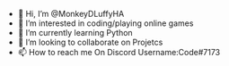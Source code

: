 - 👋 Hi, I’m @MonkeyDLuffyHA
- 👀 I’m interested in coding/playing online games 
- 🌱 I’m currently learning Python
- 💞️ I’m looking to collaborate on Projetcs 
- 📫 How to reach me On Discord Username:Code#7173



<!---
MonkeyDLuffyHA/MonkeyDLuffyHA is a ✨ special ✨ repository because its `README.md` (this file) appears on your GitHub profile.
You can click the Preview link to take a look at your changes.
--->
